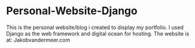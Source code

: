 # Personal-Website-Django
This is the personal website/blog i created to display my portfolio. I used Django as the web framework and digital ocean for hosting.
The website is at: Jakobvandermeer.com

